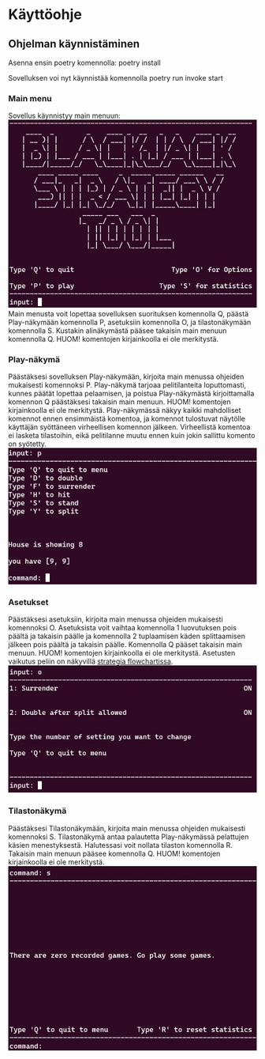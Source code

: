 # Käyttöohje
## Ohjelman käynnistäminen

Asenna ensin poetry komennolla: poetry install

Sovelluksen voi nyt käynnistää komennolla poetry run invoke start

### Main menu
Sovellus käynnistyy main menuun:
![Main menu](https://github.com/ogvirtan/ot-harjoitustyo/blob/master/dokumentaatio/ko_liitteet/main_menu.jpg)
Main menusta voit lopettaa sovelluksen suorituksen komennolla Q, päästä Play-näkymään komennolla P, asetuksiin komennolla O, ja tilastonäkymään komennolla S. Kustakin alinäkymästä pääsee takaisin main menuun komennolla Q. HUOM! komentojen kirjainkoolla ei ole merkitystä.

### Play-näkymä
Päästäksesi sovelluksen Play-näkymään, kirjoita main menussa ohjeiden mukaisesti komennoksi P. Play-näkymä tarjoaa pelitilanteita loputtomasti, kunnes päätät lopettaa pelaamisen, ja poistua Play-näkymästä kirjoittamalla komennon Q päästäksesi takaisin main menuun. HUOM! komentojen kirjainkoolla ei ole merkitystä. Play-näkymässä näkyy kaikki mahdolliset komennot ennen ensimmäistä komentoa, ja komennot tulostuvat näytölle käyttäjän syöttäneen virheellisen komennon jälkeen. Virheellistä komentoa ei lasketa tilastoihin, eikä pelitilanne muutu ennen kuin jokin sallittu komento on syötetty.
![Esimerkki Play-näkymästä](https://github.com/ogvirtan/ot-harjoitustyo/blob/master/dokumentaatio/ko_liitteet/play_screen_example.jpg)

### Asetukset

Päästäksesi asetuksiin, kirjoita main menussa ohjeiden mukaisesti komennoksi O. Asetuksista voit vaihtaa komennolla 1 luovutuksen pois päältä ja takaisin päälle ja komennolla 2 tuplaamisen käden splittaamisen jälkeen pois päältä ja takaisin päälle. Komennolla Q pääset takaisin main menuun. HUOM! komentojen kirjainkoolla ei ole merkitystä. Asetusten vaikutus peliin on näkyvillä [strategia flowchartissa](https://github.com/ogvirtan/ot-harjoitustyo/blob/master/dokumentaatio/Strategy_flowchart.jpg).
![Asetukset](https://github.com/ogvirtan/ot-harjoitustyo/blob/master/dokumentaatio/ko_liitteet/options_screen.jpg)

### Tilastonäkymä

Päästäksesi Tilastonäkymään, kirjoita main menussa ohjeiden mukaisesti komennoksi S. Tilastonäkymä antaa palautetta Play-näkymässä pelattujen käsien menestyksestä. Halutessasi voit nollata tilaston komennolla R. Takaisin main menuun pääsee komennolla Q. HUOM! komentojen kirjainkoolla ei ole merkitystä.
![Statistics](https://github.com/ogvirtan/ot-harjoitustyo/blob/master/dokumentaatio/ko_liitteet/statistics_screen_example.jpg)

